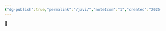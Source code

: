 ```yaml
---
{"dg-publish":true,"permalink":"/javi/","noteIcon":"1","created":"2025-09-17T02:13:54.829+02:00","updated":"2025-09-18T00:09:12.901+02:00"}
---
```


👋
